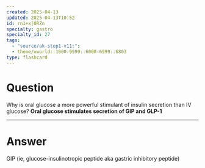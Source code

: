```yaml
---
created: 2025-04-13
updated: 2025-04-13T10:52
id: rn1+x[0RZn
specialty: gastro
specialty_id: 27
tags:
  - "source/ak-step1-v11:": 
  - theme/uworld::1000-9999::6000-6999::6803
type: flashcard
---
```


# Question
Why is oral glucose a more powerful stimulant of insulin secretion than IV glucose?    **Oral glucose stimulates secretion of GIP and GLP-1**

---

# Answer
GIP (ie, glucose-insulinotropic peptide aka gastric inhibitory peptide)